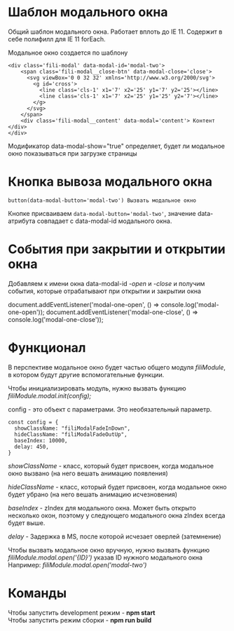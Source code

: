 # Шаблон модального окна
Общий шаблон модального окна. Работает вплоть до IE 11.
Содержит в себе полифилл для IE 11 forEach.

Модальное окно создается по шаблону  

```
<div class='fili-modal' data-modal-id='modal-two'>  
    <span class='fili-modal__close-btn' data-modal-close='close'>
      <svg viewBox='0 0 32 32' xmlns='http://www.w3.org/2000/svg'>
        <g id='cross'>
          <line class='cls-1' x1='7' x2='25' y1='7' y2='25'></line>
          <line class='cls-1' x1='7' x2='25' y1='25' y2='7'></line>
        </g>
      </svg>
    </span>  
    <div class='fili-modal__content' data-modal='content'> Контент </div>  
</div>  
```
      
Модификатор data-modal-show="true" определяет, будет ли модальное окно показываться при загрузке страницы

# Кнопка вывоза модального окна
`button(data-modal-button='modal-two') Вызвать модальное окно`

Кнопке присваиваем `data-modal-button='modal-two'`, значение data-атрибута совпадает с data-modal-id модального окна.

# События при закрытии и открытии окна
Добавляем к имени окна data-modal-id *-open* и *-close* и получим события, которые отрабатывают
при открытии и закрытии окна

document.addEventListener('modal-one-open', () => console.log('modal-one-open'));
document.addEventListener('modal-one-close', () => console.log('modal-one-close'));

# Функционал
В перспективе модальное окно будет частью общего модуля *filiModule*, в котором будут другие вспомогательные функции.

Чтобы инициализировать модуль, нужно вызвать функцию
*filiModule.modal.init(config);*

config - это объект с параметрами. Это необязательный параметр.
```
const config = {
  showClassName: "filiModalFadeInDown",
  hideClassName: "filiModalFadeOutUp",
  baseIndex: 10000,
  delay: 450,
}
```
*showClassName* - класс, который будет присвоен, когда модальное окно вызвано (на него вешать анимацию появления)

*hideClassName* - класс, который будет присвоен, когда модальное окно будет убрано (на него вешать анимацию исчезновения)

*baseIndex* - zIndex для модального окна. Может быть открыто несколько окон, поэтому у следующего модального окна zIndex всегда будет выше.

*delay* - Задержка в MS, после которой исчезает оверлей (затемнение)

Чтобы вызвать модальное окно вручную, нужно вызвать функцию *filiModule.modal.open('{ID}')* указав ID нужного модального окна
Например: *filiModule.modal.open('modal-two')*


# Команды
Чтобы запустить development режим - **npm start**  
Чтобы запустить режим сборки - **npm run build**
